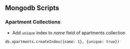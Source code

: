 ## Mongodb Scripts

### Apartment Collections

-   Add `unique` index to _name_ field of apartments collection

```
db.apartments.createIndex({name: 1}, {unique: true})
```
